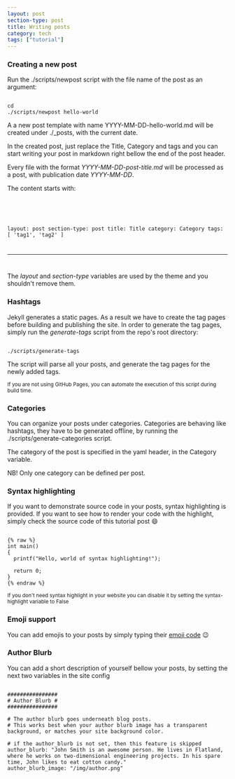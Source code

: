```yaml
---
layout: post
section-type: post
title: Writing posts
category: tech
tags: ["tutorial"]
---
```


### Creating a new post

Run the ./scripts/newpost script with the file name of the post as an argument:

<pre><code data-trim class="bash">
cd <your { Personal } repo>
./scripts/newpost hello-world
</code></pre>

A a new post template with name YYYY-MM-DD-hello-world.md will be created under
./\_posts, with the current date.

In the created post, just replace the Title, Category and tags and you can start
writing your post in markdown right bellow the end of the post header.

Every file with the format <i>YYYY-MM-DD-post-title.md</i> will be processed as
a post, with publication date <i>YYYY-MM-DD</i>.

The content starts with:

## <pre><code data-trim class="yaml">

layout: post section-type: post title: Title category: Category tags: [ 'tag1',
'tag2' ]

---

</code></pre>

The _layout_ and _section-type_ variables are used by the theme and you
shouldn't remove them.

### Hashtags

Jekyll generates a static pages. As a result we have to create the tag pages
before building and publishing the site. In order to generate the tag pages,
simply run the _generate-tags_ script from the repo's root directory:

<pre><code data-trim class="bash">
./scripts/generate-tags
</code></pre>

The script will parse all your posts, and generate the tag pages for the newly
added tags.

<small>If you are not using GitHub Pages, you can automate the execution of this
script during build time.</small>

### Categories

You can organize your posts under categories. Categories are behaving like
hashtags, they have to be generated offline, by running the
./scripts/generate-categories script.

The category of the post is specified in the yaml header, in the Category
variable.

NB! Only one category can be defined per post.

### Syntax highlighting

If you want to demonstrate source code in your posts, syntax highlighting is
provided. If you want to see how to render your code with the highlight, simply
check the source code of this tutorial post :smile:

<pre><code data-trim class="c">
{% raw %}
int main()
{
  printf("Hello, world of syntax highlighting!");

  return 0;
}
{% endraw %}
</code></pre>

<small>If you don't need syntax highlight in your website you can disable it by
setting the syntax-highlight variable to False</small>

### Emoji support

You can add emojis to your posts by simply typing their
[emoji code](http://www.emoji-cheat-sheet.com/) :wink:

### Author Blurb

You can add a short description of yourself bellow your posts, by setting the
next two variables in the site config

<pre><code data-trim class="yaml">
################
# Author Blurb #
################

# The author blurb goes underneath blog posts.
# This works best when your author blurb image has a transparent background, or matches your site background color.

# if the author_blurb is not set, then this feature is skipped
author_blurb: "John Smith is an awesome person. He lives in Flatland, where he works on two-dimensional engineering projects. In his spare time, John likes to eat cotton candy."
author_blurb_image: "/img/author.png"
</code></pre>
